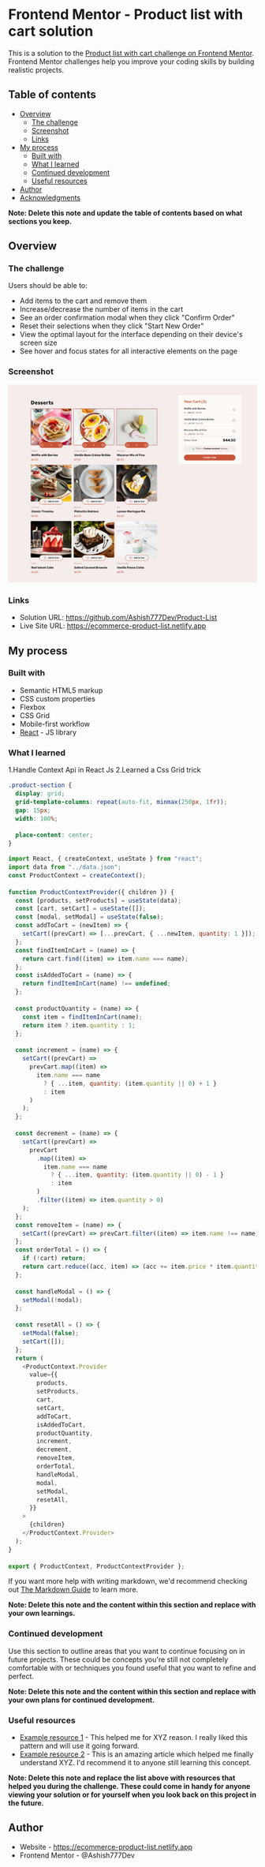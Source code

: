 # Frontend Mentor - Product list with cart solution

This is a solution to the [Product list with cart challenge on Frontend Mentor](https://www.frontendmentor.io/challenges/product-list-with-cart-5MmqLVAp_d). Frontend Mentor challenges help you improve your coding skills by building realistic projects.

## Table of contents

- [Overview](#overview)
  - [The challenge](#the-challenge)
  - [Screenshot](#screenshot)
  - [Links](#links)
- [My process](#my-process)
  - [Built with](#built-with)
  - [What I learned](#what-i-learned)
  - [Continued development](#continued-development)
  - [Useful resources](#useful-resources)
- [Author](#author)
- [Acknowledgments](#acknowledgments)

**Note: Delete this note and update the table of contents based on what sections you keep.**

## Overview

### The challenge

Users should be able to:

- Add items to the cart and remove them
- Increase/decrease the number of items in the cart
- See an order confirmation modal when they click "Confirm Order"
- Reset their selections when they click "Start New Order"
- View the optimal layout for the interface depending on their device's screen size
- See hover and focus states for all interactive elements on the page

### Screenshot

![](./screenshot.jpg)

### Links

- Solution URL: https://github.com/Ashish777Dev/Product-List
- Live Site URL: https://ecommerce-product-list.netlify.app

## My process

### Built with

- Semantic HTML5 markup
- CSS custom properties
- Flexbox
- CSS Grid
- Mobile-first workflow
- [React](https://reactjs.org/) - JS library

### What I learned

1.Handle Context Api in React Js
2.Learned a Css Grid trick

```css
.product-section {
  display: grid;
  grid-template-columns: repeat(auto-fit, minmax(250px, 1fr));
  gap: 15px;
  width: 100%;

  place-content: center;
}
```

```js
import React, { createContext, useState } from "react";
import data from "../data.json";
const ProductContext = createContext();

function ProductContextProvider({ children }) {
  const [products, setProducts] = useState(data);
  const [cart, setCart] = useState([]);
  const [modal, setModal] = useState(false);
  const addToCart = (newItem) => {
    setCart((prevCart) => [...prevCart, { ...newItem, quantity: 1 }]);
  };
  const findItemInCart = (name) => {
    return cart.find((item) => item.name === name);
  };
  const isAddedToCart = (name) => {
    return findItemInCart(name) !== undefined;
  };

  const productQuantity = (name) => {
    const item = findItemInCart(name);
    return item ? item.quantity : 1;
  };

  const increment = (name) => {
    setCart((prevCart) =>
      prevCart.map((item) =>
        item.name === name
          ? { ...item, quantity: (item.quantity || 0) + 1 }
          : item
      )
    );
  };

  const decrement = (name) => {
    setCart((prevCart) =>
      prevCart
        .map((item) =>
          item.name === name
            ? { ...item, quantity: (item.quantity || 0) - 1 }
            : item
        )
        .filter((item) => item.quantity > 0)
    );
  };
  const removeItem = (name) => {
    setCart((prevCart) => prevCart.filter((item) => item.name !== name));
  };
  const orderTotal = () => {
    if (!cart) return;
    return cart.reduce((acc, item) => (acc += item.price * item.quantity), 0);
  };

  const handleModal = () => {
    setModal(!modal);
  };

  const resetAll = () => {
    setModal(false);
    setCart([]);
  };
  return (
    <ProductContext.Provider
      value={{
        products,
        setProducts,
        cart,
        setCart,
        addToCart,
        isAddedToCart,
        productQuantity,
        increment,
        decrement,
        removeItem,
        orderTotal,
        handleModal,
        modal,
        setModal,
        resetAll,
      }}
    >
      {children}
    </ProductContext.Provider>
  );
}

export { ProductContext, ProductContextProvider };
```

If you want more help with writing markdown, we'd recommend checking out [The Markdown Guide](https://www.markdownguide.org/) to learn more.

**Note: Delete this note and the content within this section and replace with your own learnings.**

### Continued development

Use this section to outline areas that you want to continue focusing on in future projects. These could be concepts you're still not completely comfortable with or techniques you found useful that you want to refine and perfect.

**Note: Delete this note and the content within this section and replace with your own plans for continued development.**

### Useful resources

- [Example resource 1](https://www.example.com) - This helped me for XYZ reason. I really liked this pattern and will use it going forward.
- [Example resource 2](https://www.example.com) - This is an amazing article which helped me finally understand XYZ. I'd recommend it to anyone still learning this concept.

**Note: Delete this note and replace the list above with resources that helped you during the challenge. These could come in handy for anyone viewing your solution or for yourself when you look back on this project in the future.**

## Author

- Website - https://ecommerce-product-list.netlify.app
- Frontend Mentor - @Ashish777Dev
